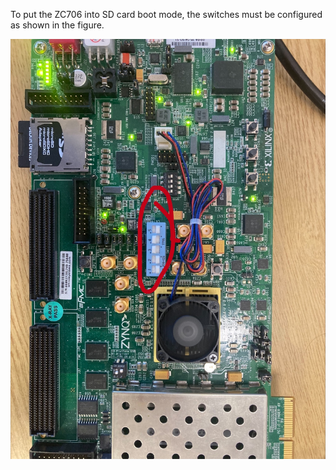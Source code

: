To put the ZC706 into SD card boot mode, the switches must be configured as shown in the figure.

![ZC706](zc706.png)